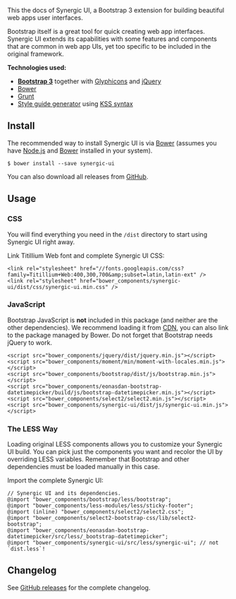 <p class="lead">This the docs of Synergic UI, a Bootstrap 3 extension for building beautiful web apps user
interfaces.</p>

Bootstrap itself is a great tool for quick creating web app interfaces. Synergic UI extends its capabilities with some
features and components that are common in web app UIs, yet too specific to be included in the original framework.

**Technologies used:**

- [**Bootstrap 3**](http://getbootstrap.com) together with [Glyphicons](http://glyphicons.com/) and
[jQuery](http://jquery.com)
- [Bower](http://bower.io)
- [Grunt](http://gruntjs.com)
- [Style guide generator](https://github.com/indieisaconcept/grunt-styleguide) using
[KSS syntax](http://warpspire.com/kss/syntax/)

<h2 id="install" class="page-header">Install</h2>

The recommended way to install Synergic UI is via [Bower](http://bower.io) (assumes you have
[Node.js](http://nodejs.org) and [Bower](http://bower.io) installed in your system).

```
$ bower install --save synergic-ui
```

You can also download all releases from [GitHub](https://github.com/visionappscz/synergic-ui/releases).

<h2 id="usage" class="page-header">Usage</h2>

### CSS
You will find everything you need in the `/dist` directory to start using Synergic UI right away.

Link Titillium Web font and complete Synergic UI CSS:

```
<link rel="stylesheet" href="//fonts.googleapis.com/css?family=Titillium+Web:400,300,700&amp;subset=latin,latin-ext" />
<link rel="stylesheet" href="bower_components/synergic-ui/dist/css/synergic-ui.min.css" />
```

### JavaScript
Bootstrap JavaScript is **not** included in this package (and neither are the other dependencies). We recommend loading
it from [CDN](http://www.bootstrapcdn.com), you can also link to the package managed by Bower. Do not forget that
Bootstrap needs jQuery to work.

```
<script src="bower_components/jquery/dist/jquery.min.js"></script>
<script src="bower_components/moment/min/moment-with-locales.min.js"></script>
<script src="bower_components/bootstrap/dist/js/bootstrap.min.js"></script>
<script src="bower_components/eonasdan-bootstrap-datetimepicker/build/js/bootstrap-datetimepicker.min.js"></script>
<script src="bower_components/select2/select2.min.js"></script>
<script src="bower_components/synergic-ui/dist/js/synergic-ui.min.js"></script>
```

### The LESS Way
Loading original LESS components allows you to customize your Synergic UI build. You can pick just the components you
want and recolor the UI by overriding LESS variables. Remember that Bootstrap and other dependencies must be loaded
manually in this case.

Import the complete Synergic UI:

```
// Synergic UI and its dependencies.
@import "bower_components/bootstrap/less/bootstrap";
@import "bower_components/less-modules/less/sticky-footer";
@import (inline) "bower_components/select2/select2.css";
@import "bower_components/select2-bootstrap-css/lib/select2-bootstrap";
@import "bower_components/eonasdan-bootstrap-datetimepicker/src/less/_bootstrap-datetimepicker";
@import "bower_components/synergic-ui/src/less/synergic-ui"; // not `dist.less`!
```

<h2 id="changelog" class="page-header">Changelog</h2>

See [GitHub releases](https://github.com/visionappscz/synergic-ui/releases) for the complete changelog.
